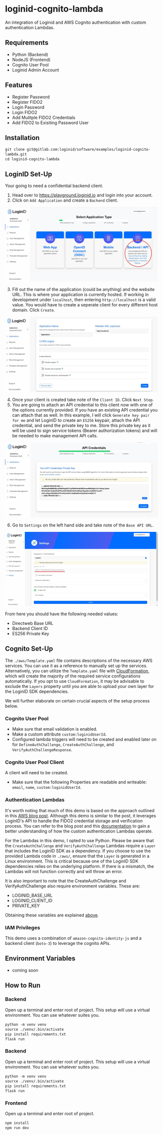 # loginid-cognito-lambda

An integration of Loginid and AWS Cognito authentication with custom authentication Lambdas.

## Requirements

- Python (Backend)
- NodeJS (Frontend)
- Cognito User Pool
- Loginid Admin Account

## Features

- Register Password
- Register FIDO2
- Login Password
- Login FIDO2
- Add Mulitple FIDO2 Credentials
- Add FIDO2 to Exisiting Password User

## Installation

```
git clone git@gitlab.com:loginid/software/examples/loginid-cognito-lambda.git
cd loginid-cognito-lambda
```

## LoginID Set-Up

Your going to need a confidential backend client.

1. Head over to https://playground.loginid.io and login into your account.
2. Click on `Add Application` and create a `Backend` client.

![Backend Client](./images/choose-client.jpg)

3. Fill out the name of the application (could be anything) and the website URL. This is where your application is currently hosted. If working in development under `localhost`, then entering `http://localhost` is a valid value. You would have to create a seperate client for every different host domain. Click `Create`.

![Backend Info](./images/backend-info.jpg)

4. Once your client is created take note of the `Client ID`. Click `Next Step`.
5. You are going to attach an API credential to this client now with one of the options currently provided. If you have an existing API credential you can attach that as well. In this example, I will click `Generate key pair for me` and let LoginID to create an `ES256` keypair, attach the API credential, and send the private key to me. Store this private key as it will be used to sign service tokens (Bearer authorization tokens) and will be needed to make management API calls.

![Private Key](./images/private-key.jpg)

6. Go to `Settings` on the left hand side and take note of the `Base API URL`.

![Base URL](./images/base-url.jpg)

From here you should have the following needed values:

- Directweb Base URL
- Backend Client ID
- ES256 Private Key

## Cognito Set-Up

The `./aws/Template.yaml` file contains descriptions of the necessary AWS services. You can use it as a reference to manually set up the services. Alternatively, you can utilize the `Template.yaml` file with [CloudFormation](https://aws.amazon.com/cloudformation/resources/templates/), which will create the majority of the required service configurations automatically. If you opt to use `CloudFormation`, it may be advisable to exclude the `Layers` property until you are able to upload your own layer for the LoginID SDK dependencies.

We will further elaborate on certain crucial aspects of the setup process below.

### Cognito User Pool

- Make sure that email validation is enabled.
- Make a custom attribute `custom:loginidUserId`.
- Configured lambda triggers will need to be created and enabled later on for `DefineAuthChallenge`, `CreateAuthChallenge`, and `VerifyAuthChallengeResponse`.

### Cognito User Pool Client

A client will need to be created.

- Make sure that the following Properties are readable and writeable: `email`, `name`, `custom:loginidUserId`.

### Authentication Lambdas

It's worth noting that much of this demo is based on the approach outlined in this [AWS blog post](https://aws.amazon.com/blogs/security/how-to-implement-password-less-authentication-with-amazon-cognito-and-webauthn/). Although this demo is similar to the post, it leverages LoginID's API to handle the FIDO2 credential storage and verification process. You can refer to the blog post and this [documentation](https://docs.aws.amazon.com/cognito/latest/developerguide/amazon-cognito-user-pools-authentication-flow.html#amazon-cognito-user-pools-custom-authentication-flow) to gain a better understanding of how the custom authentication Lambdas operate.

For the Lambdas in this demo, I opted to use Python. Please be aware that the `CreateAuthChallenge` and `VerifyAuthChallenge` Lambdas require a `Layer` that includes the LoginID SDK as a dependency. If you choose to use the provided Lambda code in `./aws/`, ensure that the `Layer` is generated in a Linux environment. This is critical because one of the LoginID SDK dependencies relies on the underlying platform. If there is a mismatch, the Lambdas will not function correctly and will throw an error.

It is also important to note that the CreateAuthChallenge and VerifyAuthChallenge also require environment variables. These are:

- LOGINID_BASE_URL
- LOGINID_CLIENT_ID
- PRIVATE_KEY

Obtaining these variables are explained [above](#loginid-set-up).

### IAM Privileges

This demo uses a combination of `amazon-cognito-identity-js` and a backend client (`boto-3`) to leverage the cognito APIs.

## Environment Variables

- coming soon

## How to Run

### Backend

Open up a terminal and enter root of project. This setup will use a virtual environment. You can use whatever suites you.

```
python -m venv venv
source ./venv/.bin/activate
pip install requirements.txt
flask run
```

### Backend

Open up a terminal and enter root of project. This setup will use a virtual environment. You can use whatever suites you.

```
python -m venv venv
source ./venv/.bin/activate
pip install requirements.txt
flask run
```

### Frontend

Open up a terminal and enter root of project.

```
npm install
npm run dev
```
